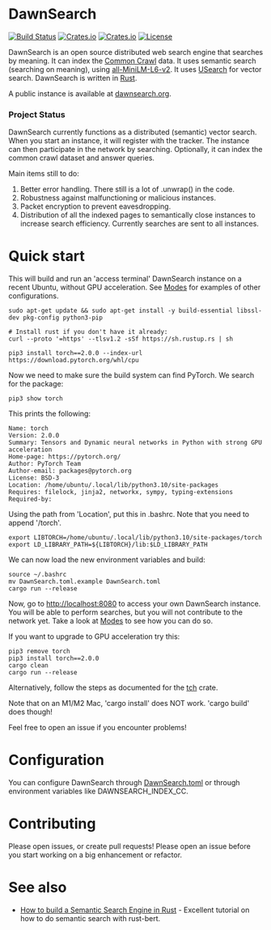 # DawnSearch

[![Build Status](https://github.com/dawn-search/dawnsearch/workflows/Build/badge.svg?event=push)](https://github.com/dawn-search/dawnsearch/actions)
[![Crates.io](https://img.shields.io/crates/v/dawnsearch)](https://crates.io/crates/dawnsearch)
[![Crates.io](https://img.shields.io/crates/d/dawnsearch)](https://crates.io/crates/dawnsearch)
[![License](https://img.shields.io/crates/l/dawnsearch.svg)](LICENSE)

DawnSearch is an open source distributed web search engine that searches by meaning. It can index the [Common Crawl](https://commoncrawl.org/the-data/get-started/) data. It uses semantic search (searching on meaning), using [all-MiniLM-L6-v2](https://huggingface.co/sentence-transformers/all-MiniLM-L6-v2). It uses [USearch](https://github.com/unum-cloud/usearch) for vector search. DawnSearch is written in [Rust](https://www.rust-lang.org/).

A public instance is available at [dawnsearch.org](https://dawnsearch.org).

### Project Status

DawnSearch currently functions as a distributed (semantic) vector search. When you start an instance, it will register with the tracker. The instance can then participate in the network by searching. Optionally, it can index the common crawl dataset and answer queries.

Main items still to do:

1. Better error handling. There still is a lot of .unwrap() in the code.
2. Robustness against malfunctioning or malicious instances.
3. Packet encryption to prevent eavesdropping.
4. Distribution of all the indexed pages to semantically close instances to increase search efficiency. Currently searches are sent to all instances.

# Quick start

This will build and run an 'access terminal' DawnSearch instance on a recent Ubuntu, without GPU acceleration. See [Modes](Modes.md) for examples of other configurations.

    sudo apt-get update && sudo apt-get install -y build-essential libssl-dev pkg-config python3-pip

    # Install rust if you don't have it already:
    curl --proto '=https' --tlsv1.2 -sSf https://sh.rustup.rs | sh

    pip3 install torch==2.0.0 --index-url https://download.pytorch.org/whl/cpu

Now we need to make sure the build system can find PyTorch. We search for the package:

    pip3 show torch

This prints the following:

    Name: torch
    Version: 2.0.0
    Summary: Tensors and Dynamic neural networks in Python with strong GPU acceleration
    Home-page: https://pytorch.org/
    Author: PyTorch Team
    Author-email: packages@pytorch.org
    License: BSD-3
    Location: /home/ubuntu/.local/lib/python3.10/site-packages
    Requires: filelock, jinja2, networkx, sympy, typing-extensions
    Required-by: 

Using the path from 'Location', put this in .bashrc. Note that you need to append '/torch'.

    export LIBTORCH=/home/ubuntu/.local/lib/python3.10/site-packages/torch
    export LD_LIBRARY_PATH=${LIBTORCH}/lib:$LD_LIBRARY_PATH

We can now load the new environment variables and build:

    source ~/.bashrc
    mv DawnSearch.toml.example DawnSearch.toml
    cargo run --release

Now, go to [http://localhost:8080](http://localhost:8080) to access your own DawnSearch instance. You will be able to perform searches, but you will not contribute to the network yet. Take a look at [Modes](Modes.md) to see how you can do so.

If you want to upgrade to GPU acceleration try this:

    pip3 remove torch
    pip3 install torch==2.0.0
    cargo clean
    cargo run --release

Alternatively, follow the steps as documented for the [tch](https://github.com/LaurentMazare/tch-rs) crate.

Note that on an M1/M2 Mac, 'cargo install' does NOT work. 'cargo build' does though!

Feel free to open an issue if you encounter problems!

# Configuration

You can configure DawnSearch through [DawnSearch.toml](DawnSearch.toml) or through environment variables like DAWNSEARCH_INDEX_CC.

# Contributing

Please open issues, or create pull requests! Please open an issue before you start working on a big enhancement or refactor.

# See also

- [How to build a Semantic Search Engine in Rust](https://sachaarbonel.medium.com/how-to-build-a-semantic-search-engine-in-rust-e96e6378cfd9) - Excellent tutorial on how to do semantic search with rust-bert.

